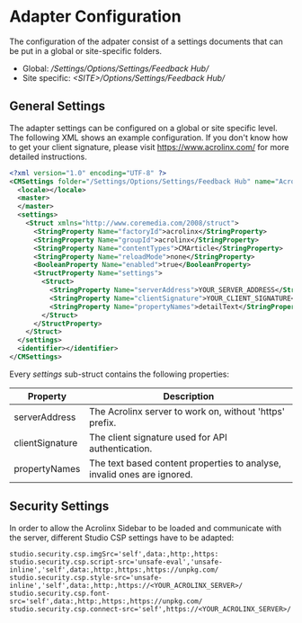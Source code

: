 # Adapter Configuration

The configuration of the adpater consist of a settings documents that can be
put in a global or site-specific folders.

- Global: _/Settings/Options/Settings/Feedback Hub/_
- Site specific: _&lt;SITE&gt;/Options/Settings/Feedback Hub/_


## General Settings

The adapter settings can be configured on a global or site specific level. The following
XML shows an example configuration. If you don't know how to get your client signature,
please visit https://www.acrolinx.com/ for more detailed instructions.

```xml
<?xml version="1.0" encoding="UTF-8" ?>
<CMSettings folder="/Settings/Options/Settings/Feedback Hub" name="Acrolinx Adapter (Global)">
  <locale></locale>
  <master>
  </master>
  <settings>
    <Struct xmlns="http://www.coremedia.com/2008/struct">
      <StringProperty Name="factoryId">acrolinx</StringProperty>
      <StringProperty Name="groupId">acrolinx</StringProperty>
      <StringProperty Name="contentTypes">CMArticle</StringProperty>
      <StringProperty Name="reloadMode">none</StringProperty>
      <BooleanProperty Name="enabled">true</BooleanProperty>
      <StructProperty Name="settings">
        <Struct>
          <StringProperty Name="serverAddress">YOUR_SERVER_ADDRESS</StringProperty>
          <StringProperty Name="clientSignature">YOUR_CLIENT_SIGNATURE</StringProperty>
          <StringProperty Name="propertyNames">detailText</StringProperty>
        </Struct>
      </StructProperty>
    </Struct>
  </settings>
  <identifier></identifier>
</CMSettings>

```


Every _settings_ sub-struct contains the following properties:

| Property          | Description   |
| ----------------- | ------------- |
| serverAddress     | The Acrolinx server to work on, without 'https' prefix. |
| clientSignature   | The client signature used for API authentication. |
| propertyNames     | The text based content properties to analyse, invalid ones are ignored. |


## Security Settings

In order to allow the Acrolinx Sidebar to be loaded and communicate with the server, different 
Studio CSP settings have to be adapted:  

```properties
studio.security.csp.imgSrc='self',data:,http:,https:
studio.security.csp.script-src='unsafe-eval','unsafe-inline','self',data:,http:,https:,https://unpkg.com/
studio.security.csp.style-src='unsafe-inline','self',data:,http:,https://<YOUR_ACROLINX_SERVER>/
studio.security.csp.font-src='self',data:,http:,https:,https://unpkg.com/
studio.security.csp.connect-src='self',https://<YOUR_ACROLINX_SERVER>/
```